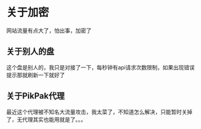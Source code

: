 # 关于加密

网站流量有点大了，怕出事，加密了

## 关于别人的盘

这个盘是别人的，我只是对接了一下，每秒钟有api请求次数限制，如果出现错误提示那就刷新一下就好了

## 关于PikPak代理

最近这个代理被不知名大流量攻击，我太菜了，不知道怎么解决，只能暂时关掉了，无代理其实也能用就是了。。。
